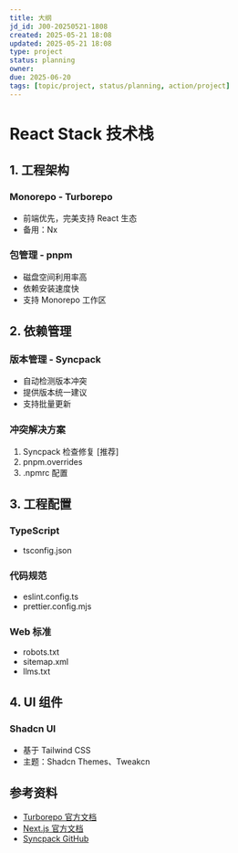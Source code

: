 ```yaml
---
title: 大纲
jd_id: J00-20250521-1808
created: 2025-05-21 18:08
updated: 2025-05-21 18:08
type: project
status: planning
owner:
due: 2025-06-20
tags: [topic/project, status/planning, action/project]
---
```


# React Stack 技术栈

## 1. 工程架构

### Monorepo - Turborepo
- 前端优先，完美支持 React 生态
- 备用：Nx

### 包管理 - pnpm
- 磁盘空间利用率高
- 依赖安装速度快
- 支持 Monorepo 工作区

## 2. 依赖管理

### 版本管理 - Syncpack
- 自动检测版本冲突
- 提供版本统一建议
- 支持批量更新

### 冲突解决方案
1. Syncpack 检查修复 [推荐]
2. pnpm.overrides
3. .npmrc 配置

## 3. 工程配置

### TypeScript
- tsconfig.json

### 代码规范
- eslint.config.ts
- prettier.config.mjs

### Web 标准
- robots.txt
- sitemap.xml
- llms.txt

## 4. UI 组件

### Shadcn UI
- 基于 Tailwind CSS
- 主题：Shadcn Themes、Tweakcn

## 参考资料
- [Turborepo 官方文档](https://turbo.build/repo)
- [Next.js 官方文档](https://nextjs.org/)
- [Syncpack GitHub](https://github.com/jdx/syncpack)